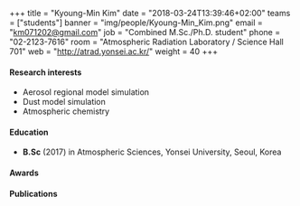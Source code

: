 +++
title = "Kyoung-Min Kim"
date = "2018-03-24T13:39:46+02:00"
teams = ["students"]
banner = "img/people/Kyoung-Min_Kim.png"
email = "km071202@gmail.com"
job = "Combined M.Sc./Ph.D. student"
phone = "02-2123-7616"
room = "Atmospheric Radiation Laboratory / Science Hall 701"
web = "http://atrad.yonsei.ac.kr/"
weight = 40
+++

#### Research interests
+ Aerosol regional model simulation
+ Dust model simulation
+ Atmospheric chemistry

#### Education
+ **B.Sc** (2017) in Atmospheric Sciences, Yonsei University, Seoul, Korea

#### Awards


#### Publications
